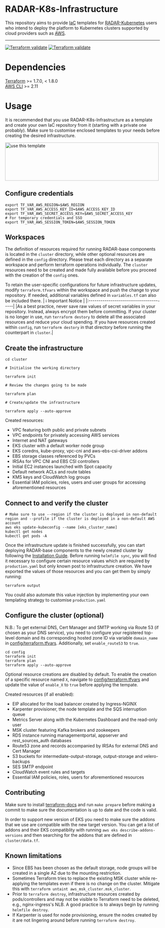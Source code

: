 # RADAR-K8s-Infrastructure

This repository aims to provide [IaC](https://en.wikipedia.org/wiki/Infrastructure_as_code) templates for [RADAR-Kubernetes](https://github.com/RADAR-base/RADAR-Kubernetes) users who intend to deploy the platform to Kubernetes clusters supported by cloud providers such as [AWS](https://aws.amazon.com/eks/).

---

[![Terraform validate](https://github.com/phidatalab/RADAR-K8s-Infrastructure/actions/workflows/cluster.yaml/badge.svg)](https://github.com/phidatalab/RADAR-K8s-Infrastructure/actions/workflows/cluster.yaml/badge.svg)
[![Terraform validate](https://github.com/phidatalab/RADAR-K8s-Infrastructure/actions/workflows/config.yaml/badge.svg)](https://github.com/phidatalab/RADAR-K8s-Infrastructure/actions/workflows/config.yaml/badge.svg)

# Dependencies

[Terraform](https://developer.hashicorp.com/terraform/downloads) >= 1.7.0, < 1.8.0<br>
[AWS CLI](https://docs.aws.amazon.com/cli/latest/userguide/getting-started-install.html) >= 2.11

# Usage

It is recommended that you use RADAR-K8s-Infrastructure as a template and create your own IaC repository from it (starting with a private one probably). Make sure to customise enclosed templates to your needs before creating the desired infrastructure.

<img src="./image/use_this_template.png" alt="use this template" width="500" height="124">

## Configure credentials

```
export TF_VAR_AWS_REGION=$AWS_REGION
export TF_VAR_AWS_ACCESS_KEY_ID=$AWS_ACCESS_KEY_ID
export TF_VAR_AWS_SECRET_ACCESS_KEY=$AWS_SECRET_ACCESS_KEY
# For temporary credentials and SSO
export TF_VAR_AWS_SESSION_TOKEN=$AWS_SESSION_TOKEN
```

## Workspaces

The definition of resources required for running RADAR-base components is located in the `cluster` directory, while other optional resources are defined in the `config` directory. Please treat each directory as a separate workspace and perform terraform operations individually. The `cluster` resources need to be created and made fully available before you proceed with the creation of the `config` ones.

To retain the user-specific configurations for future infrastructure updates, modify `terraform.tfvars` within the workspace and push the change to your repository. If needed, additional variables defined in `variables.tf` can also be included there.
| :information_source: Important Notice |
|:----------------------------------------|
|As a best practice, never save raw values of secret variables in your repository. Instead, always encrypt them before committing. If your cluster is no longer in use, run `terraform destory` to delete all the associated resources and reduce your cloud spending. If you have resources created within `config`, run `terraform destory` in that directory before running the counterpart in `cluster`.|

## Create the infrastructure

```
cd cluster
```

```
# Initialise the working directory

terraform init
```

```
# Review the changes going to be made

terraform plan
```

```
# Create/update the infrastructure

terraform apply --auto-approve
```

Created resources:

- VPC featuring both public and private subnets
- VPC endpoints for privately accessing AWS services
- Internet and NAT gateways
- EKS cluster with a default worker node group
- EKS coredns, kube-proxy, vpc-cni and aws-ebs-csi-driver addons
- EBS storage classes referenced by PVCs
- IRSAs for VPC CNI and EBS CSI controllers
- Initial EC2 instances launched with Spot capacity
- Default network ACLs and route tables
- KMS keys and CloudWatch log groups
- Essential IAM policies, roles, users and user groups for accessing aforementioned resources

## Connect to and verify the cluster

```
# Make sure to use --region if the cluster is deployed in non-default region and --profile if the cluster is deployed in a non-default AWS account
aws eks update-kubeconfig --name [eks_cluster_name]
kubectl get nodes
kubectl get pods -A
```

Once the infrastructure update is finished successfully, you can start deploying RADAR-base components to the newly created cluster by following the [Installation Guide](https://github.com/RADAR-base/RADAR-Kubernetes#installation). Before running `helmfile sync`, you will find it necessary to configure certain resource values which are required by `production.yaml` but only known post to infrastructure creation. We have exported the values of those resources and you can get them by simply running:

```
terraform output
```

You could also automate this value injection by implementing your own templating strategy to customise `production.yaml`

## Configure the cluster (optional)

N.B.: To get external DNS, Cert Manager and SMTP working via Route 53 (if chosen as your DNS service), you need to configure your registered top-level domain and its corresponding hosted zone ID via variable `domain_name` in [config/terraform.tfvars](./config/terraform.tfvars). Additionally, set `enable_route53` to `true`.

```
cd config
terraform init
terraform plan
terraform apply --auto-approve
```

Optional resource creations are disabled by default. To enable the creation of a specific resource named `X`, navigate to [config/terraform.tfvars](./config/terraform.tfvars) and update the value of `enable_X` to `true` before applying the tempate.

Created resources (if all enabled):

- EIP allocated for the load balancer created by Ingress-NGINX
- Karpenter provisioner, the node template and the SQS interruption queue
- Metrics Server along with the Kubernetes Dashboard and the read-only user
- MSK cluster featuring Kafka brokers and zookeepers
- RDS instance running managementportal, appserver and rest_sources_auth databases
- Route53 zone and records accompanied by IRSAs for external DNS and Cert Manager
- S3 buckets for intermediate-output-storage, output-storage and velero-backups
- SES SMTP endpoint
- CloudWatch event rules and targets
- Essential IAM policies, roles, users for aforementioned resources

## Contributing

Make sure to install [terraform-docs](https://github.com/terraform-docs/terraform-docs) and run `make prepare` before making a commit to make sure the documentation is up to date and the code is valid.

In order to support new version of EKS you need to make sure the addons that we use are compatible with the new target version. You can get a list of addons and their EKS compatiblity with running `aws eks describe-addons-versions` and then searching for the addons that are defined in `cluster/data.tf`.

## Known limitations

- Since EBS has been chosen as the default storage, node groups will be created in a single AZ due to the mounting restriction.
- Sometimes Terraform tries to replace the existing MSK cluster while re-applying the templates even if there is no change on the cluster. Mitigate this with `terraform untaint aws_msk_cluster.msk_cluster`.
- Prior to `terraform destroy`, infrastructure resources created by pods/controllers and may not be visible to Terraform need to be deleted, e.g., nginx-ingress's NLB. A good practice is to always begin by running `helmfile destroy`.
- If Karpenter is used for node provisioning, ensure the nodes created by it are not lingering around before running `terraform destroy`.
